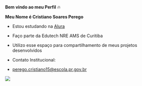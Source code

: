  **Bem vindo ao meu Perfil** 🔥

**Meu Nome é Cristiano Soares Perego**

- Estou estudando na [Alura](https://www.alura.com.br/)

- Faço parte da Edutech NRE AMS de Curitiba
- Utilizo esse espaço para compartilhamento de meus projetos desenvolvidos
- Contato Institucional:
-  perego.cristiano15@escola.pr.gov.br


 ![](https://media.tenor.com/8x9HzEk3n1sAAAAM/saint-seiya.gif)
